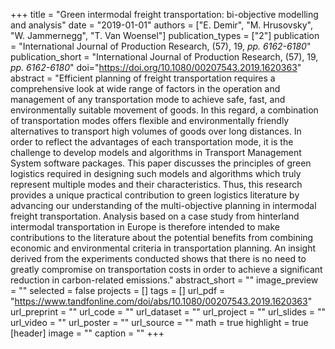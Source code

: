 +++
title = "Green intermodal freight transportation: bi-objective modelling and analysis"
date = "2019-01-01"
authors = ["E. Demir", "M. Hrusovsky", "W. Jammernegg", "T. Van Woensel"]
publication_types = ["2"]
publication = "International Journal of Production Research, (57), 19, _pp. 6162-6180_"
publication_short = "International Journal of Production Research, (57), 19, _pp. 6162-6180_"
doi="https://doi.org/10.1080/00207543.2019.1620363"
abstract = "Efficient planning of freight transportation requires a comprehensive look at wide range of factors in the operation and management of any transportation mode to achieve safe, fast, and environmentally suitable movement of goods. In this regard, a combination of transportation modes offers flexible and environmentally friendly alternatives to transport high volumes of goods over long distances. In order to reflect the advantages of each transportation mode, it is the challenge to develop models and algorithms in Transport Management System software packages. This paper discusses the principles of green logistics required in designing such models and algorithms which truly represent multiple modes and their characteristics. Thus, this research provides a unique practical contribution to green logistics literature by advancing our understanding of the multi-objective planning in intermodal freight transportation. Analysis based on a case study from hinterland intermodal transportation in Europe is therefore intended to make contributions to the literature about the potential benefits from combining economic and environmental criteria in transportation planning. An insight derived from the experiments conducted shows that there is no need to greatly compromise on transportation costs in order to achieve a significant reduction in carbon-related emissions."
abstract_short = ""
image_preview = ""
selected = false
projects = []
tags = []
url_pdf = "https://www.tandfonline.com/doi/abs/10.1080/00207543.2019.1620363"
url_preprint = ""
url_code = ""
url_dataset = ""
url_project = ""
url_slides = ""
url_video = ""
url_poster = ""
url_source = ""
math = true
highlight = true
[header]
image = ""
caption = ""
+++
